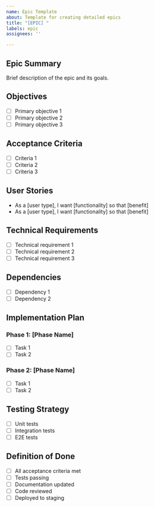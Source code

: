 ```yaml
---
name: Epic Template
about: Template for creating detailed epics
title: "[EPIC] "
labels: epic
assignees: ''

---
```


## Epic Summary
Brief description of the epic and its goals.

## Objectives
- [ ] Primary objective 1
- [ ] Primary objective 2
- [ ] Primary objective 3

## Acceptance Criteria
- [ ] Criteria 1
- [ ] Criteria 2
- [ ] Criteria 3

## User Stories
- As a [user type], I want [functionality] so that [benefit]
- As a [user type], I want [functionality] so that [benefit]

## Technical Requirements
- [ ] Technical requirement 1
- [ ] Technical requirement 2
- [ ] Technical requirement 3

## Dependencies
- [ ] Dependency 1
- [ ] Dependency 2

## Implementation Plan
### Phase 1: [Phase Name]
- [ ] Task 1
- [ ] Task 2

### Phase 2: [Phase Name]
- [ ] Task 1
- [ ] Task 2

## Testing Strategy
- [ ] Unit tests
- [ ] Integration tests
- [ ] E2E tests

## Definition of Done
- [ ] All acceptance criteria met
- [ ] Tests passing
- [ ] Documentation updated
- [ ] Code reviewed
- [ ] Deployed to staging